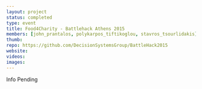 ```yaml
---
layout: project
status: completed
type: event
title: Food4Charity - Battlehack Athens 2015
members: [john_prantalos, polykarpos_tiftikoglou, stavros_tsourlidakis]
thumb:
repo: https://github.com/DecisionSystemsGroup/BattleHack2015
website:
videos:
images:
---
```

Info Pending
